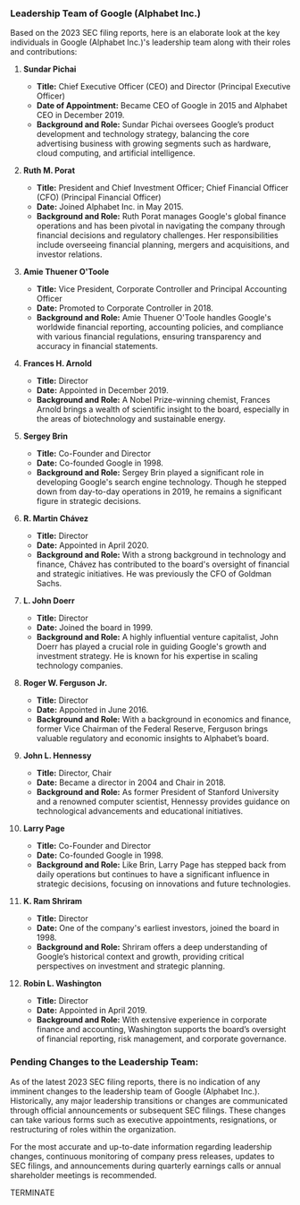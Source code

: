 ### Leadership Team of Google (Alphabet Inc.)

Based on the 2023 SEC filing reports, here is an elaborate look at the key individuals in Google (Alphabet Inc.)'s leadership team along with their roles and contributions:

1. **Sundar Pichai**
   - **Title:** Chief Executive Officer (CEO) and Director (Principal Executive Officer)
   - **Date of Appointment:** Became CEO of Google in 2015 and Alphabet CEO in December 2019.
   - **Background and Role:** Sundar Pichai oversees Google’s product development and technology strategy, balancing the core advertising business with growing segments such as hardware, cloud computing, and artificial intelligence.

2. **Ruth M. Porat**
   - **Title:** President and Chief Investment Officer; Chief Financial Officer (CFO) (Principal Financial Officer)
   - **Date:** Joined Alphabet Inc. in May 2015.
   - **Background and Role:** Ruth Porat manages Google's global finance operations and has been pivotal in navigating the company through financial decisions and regulatory challenges. Her responsibilities include overseeing financial planning, mergers and acquisitions, and investor relations.

3. **Amie Thuener O'Toole**
   - **Title:** Vice President, Corporate Controller and Principal Accounting Officer
   - **Date:** Promoted to Corporate Controller in 2018.
   - **Background and Role:** Amie Thuener O'Toole handles Google's worldwide financial reporting, accounting policies, and compliance with various financial regulations, ensuring transparency and accuracy in financial statements.

4. **Frances H. Arnold**
   - **Title:** Director
   - **Date:** Appointed in December 2019.
   - **Background and Role:** A Nobel Prize-winning chemist, Frances Arnold brings a wealth of scientific insight to the board, especially in the areas of biotechnology and sustainable energy.

5. **Sergey Brin**
   - **Title:** Co-Founder and Director
   - **Date:** Co-founded Google in 1998.
   - **Background and Role:** Sergey Brin played a significant role in developing Google's search engine technology. Though he stepped down from day-to-day operations in 2019, he remains a significant figure in strategic decisions.

6. **R. Martin Chávez**
   - **Title:** Director
   - **Date:** Appointed in April 2020.
   - **Background and Role:** With a strong background in technology and finance, Chávez has contributed to the board's oversight of financial and strategic initiatives. He was previously the CFO of Goldman Sachs.

7. **L. John Doerr**
   - **Title:** Director
   - **Date:** Joined the board in 1999.
   - **Background and Role:** A highly influential venture capitalist, John Doerr has played a crucial role in guiding Google's growth and investment strategy. He is known for his expertise in scaling technology companies.

8. **Roger W. Ferguson Jr.**
   - **Title:** Director
   - **Date:** Appointed in June 2016.
   - **Background and Role:** With a background in economics and finance, former Vice Chairman of the Federal Reserve, Ferguson brings valuable regulatory and economic insights to Alphabet’s board.

9. **John L. Hennessy**
   - **Title:** Director, Chair
   - **Date:** Became a director in 2004 and Chair in 2018.
   - **Background and Role:** As former President of Stanford University and a renowned computer scientist, Hennessy provides guidance on technological advancements and educational initiatives.

10. **Larry Page**
    - **Title:** Co-Founder and Director
    - **Date:** Co-founded Google in 1998.
    - **Background and Role:** Like Brin, Larry Page has stepped back from daily operations but continues to have a significant influence in strategic decisions, focusing on innovations and future technologies.

11. **K. Ram Shriram**
    - **Title:** Director
    - **Date:** One of the company's earliest investors, joined the board in 1998.
    - **Background and Role:** Shriram offers a deep understanding of Google’s historical context and growth, providing critical perspectives on investment and strategic planning.

12. **Robin L. Washington**
    - **Title:** Director
    - **Date:** Appointed in April 2019.
    - **Background and Role:** With extensive experience in corporate finance and accounting, Washington supports the board’s oversight of financial reporting, risk management, and corporate governance.

### Pending Changes to the Leadership Team:

As of the latest 2023 SEC filing reports, there is no indication of any imminent changes to the leadership team of Google (Alphabet Inc.). Historically, any major leadership transitions or changes are communicated through official announcements or subsequent SEC filings. These changes can take various forms such as executive appointments, resignations, or restructuring of roles within the organization.

For the most accurate and up-to-date information regarding leadership changes, continuous monitoring of company press releases, updates to SEC filings, and announcements during quarterly earnings calls or annual shareholder meetings is recommended.

TERMINATE